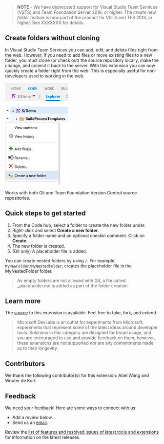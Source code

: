 > **NOTE** - We have deprecated support for Visual Studio Team Services (VSTS) and Team Foundation Server 2018, or higher. The *create new folder* feature is now part of the product for VSTS and TFS 2018, or higher. 
> See XXXXXXX for details.

## Create folders without cloning ##

In Visual Studio Team Services you can add, edit, and delete files right from the web. However, if you need to add files or move existing files to a new folder, you must clone (or check out) the source repository locally, make the change, and commit it back to the server. With this extension you can now quickly create a folder right from the web. This is especially useful for non-developers used to working in the web.

![Create a new folder](images/image1.png)

Works with both Git and Team Foundation Version Control source repositories.

## Quick steps to get started ##

1. From the Code hub, select a folder to create the new folder under.
1. Right-click and select **Create a new folder**.
1. Specify a folder name and an optional checkin comment. Click on **Create**.
1. The new folder is created.
1. (Git only) A placeholder file is added.

You can create nested folders by using `/`. For example, `MyNewFolder/MyNestedFolder`, creates the placeholder file in the MyNestedFolder folder.

> As empty folders are not allowed with Git, a file called _placeholder.md is added as part of the folder creation. 

## Learn more ##

The [source](https://github.com/ALM-Rangers/Folder-Management-Extension) to this extension is available. Feel free to take, fork, and extend.

> Microsoft DevLabs is an outlet for experiments from Microsoft, experiments that represent some of the latest ideas around developer tools. Solutions in this category are designed for broad usage, and you are encouraged to use and provide feedback on them; however, these extensions are not supported nor are any commitments made as to their longevity.

## Contributors

We thank the following contributor(s) for this extension: Abel Wang and Wouter de Kort. 

## Feedback

We need your feedback! Here are some ways to connect with us:

- Add a review below.
- Send us an [email](mailto://mktdevlabs@microsoft.com).

Review the [list of features and resolved issues of latest tools and extensions](https://aka.ms/vsarreleases) for information on the latest releases.

